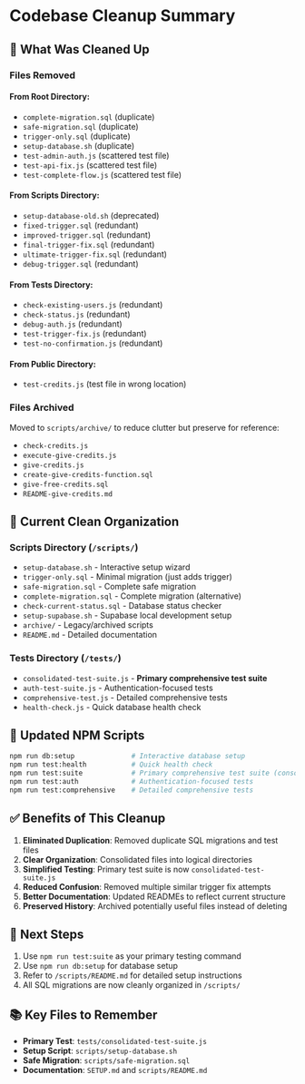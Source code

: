 # Codebase Cleanup Summary

## 🧹 What Was Cleaned Up

### Files Removed
#### From Root Directory:
- `complete-migration.sql` (duplicate)
- `safe-migration.sql` (duplicate)
- `trigger-only.sql` (duplicate)
- `setup-database.sh` (duplicate)
- `test-admin-auth.js` (scattered test file)
- `test-api-fix.js` (scattered test file)
- `test-complete-flow.js` (scattered test file)

#### From Scripts Directory:
- `setup-database-old.sh` (deprecated)
- `fixed-trigger.sql` (redundant)
- `improved-trigger.sql` (redundant)
- `final-trigger-fix.sql` (redundant)
- `ultimate-trigger-fix.sql` (redundant)
- `debug-trigger.sql` (redundant)

#### From Tests Directory:
- `check-existing-users.js` (redundant)
- `check-status.js` (redundant)
- `debug-auth.js` (redundant)
- `test-trigger-fix.js` (redundant)
- `test-no-confirmation.js` (redundant)

#### From Public Directory:
- `test-credits.js` (test file in wrong location)

### Files Archived
Moved to `scripts/archive/` to reduce clutter but preserve for reference:
- `check-credits.js`
- `execute-give-credits.js`
- `give-credits.js`
- `create-give-credits-function.sql`
- `give-free-credits.sql`
- `README-give-credits.md`

## 📁 Current Clean Organization

### Scripts Directory (`/scripts/`)
- `setup-database.sh` - Interactive setup wizard
- `trigger-only.sql` - Minimal migration (just adds trigger)
- `safe-migration.sql` - Complete safe migration
- `complete-migration.sql` - Complete migration (alternative)
- `check-current-status.sql` - Database status checker
- `setup-supabase.sh` - Supabase local development setup
- `archive/` - Legacy/archived scripts
- `README.md` - Detailed documentation

### Tests Directory (`/tests/`)
- `consolidated-test-suite.js` - **Primary comprehensive test suite**
- `auth-test-suite.js` - Authentication-focused tests
- `comprehensive-test.js` - Detailed comprehensive tests
- `health-check.js` - Quick database health check

## 🚀 Updated NPM Scripts

```bash
npm run db:setup              # Interactive database setup
npm run test:health           # Quick health check
npm run test:suite            # Primary comprehensive test suite (consolidated)
npm run test:auth             # Authentication-focused tests
npm run test:comprehensive    # Detailed comprehensive tests
```

## ✅ Benefits of This Cleanup

1. **Eliminated Duplication**: Removed duplicate SQL migrations and test files
2. **Clear Organization**: Consolidated files into logical directories
3. **Simplified Testing**: Primary test suite is now `consolidated-test-suite.js`
4. **Reduced Confusion**: Removed multiple similar trigger fix attempts
5. **Better Documentation**: Updated READMEs to reflect current structure
6. **Preserved History**: Archived potentially useful files instead of deleting

## 🎯 Next Steps

1. Use `npm run test:suite` as your primary testing command
2. Use `npm run db:setup` for database setup
3. Refer to `/scripts/README.md` for detailed setup instructions
4. All SQL migrations are now cleanly organized in `/scripts/`

## 📚 Key Files to Remember

- **Primary Test**: `tests/consolidated-test-suite.js`
- **Setup Script**: `scripts/setup-database.sh`
- **Safe Migration**: `scripts/safe-migration.sql`
- **Documentation**: `SETUP.md` and `scripts/README.md`
